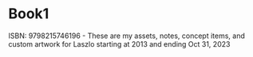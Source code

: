# Book1
ISBN: 9798215746196 - These are my assets, notes, concept items, and custom artwork for Laszlo starting at 2013 and ending Oct 31, 2023

